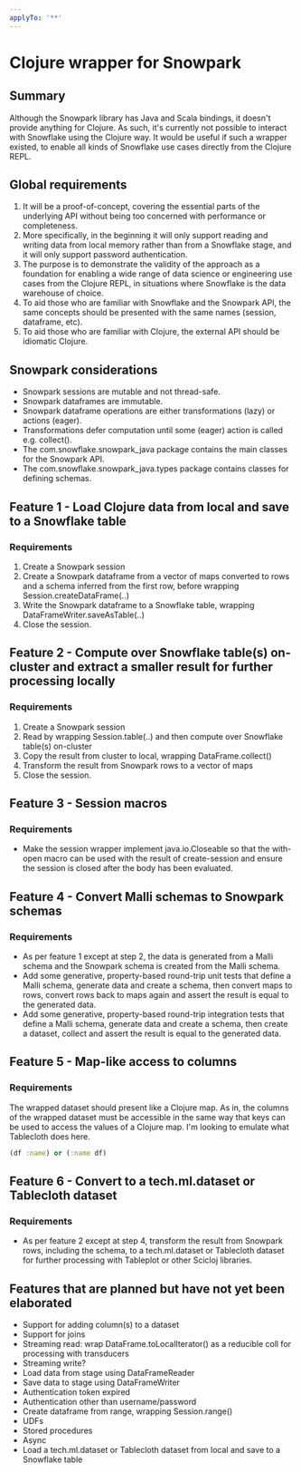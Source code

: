 ```yaml
---
applyTo: '**'
---
```


# Clojure wrapper for Snowpark

## Summary

Although the Snowpark library has Java and Scala bindings, it doesn't provide anything for Clojure. As such, it's currently not possible to interact with Snowflake using the Clojure way. It would be useful if such a wrapper existed, to enable all kinds of Snowflake use cases directly from the Clojure REPL.

## Global requirements
1. It will be a proof-of-concept, covering the essential parts of the underlying API without being too concerned with performance or completeness.
1. More specifically, in the beginning it will only support reading and writing data from local memory rather than from a Snowflake stage, and it will only support password authentication.
1. The purpose is to demonstrate the validity of the approach as a foundation for enabling a wide range of data science or engineering use cases from the Clojure REPL, in situations where Snowflake is the data warehouse of choice.
1. To aid those who are familiar with Snowflake and the Snowpark API, the same concepts should be presented with the same names (session, dataframe, etc).
1. To aid those who are familiar with Clojure, the external API should be idiomatic Clojure.

## Snowpark considerations
- Snowpark sessions are mutable and not thread-safe.
- Snowpark dataframes are immutable.
- Snowpark dataframe operations are either transformations (lazy) or actions (eager).
- Transformations defer computation until some (eager) action is called e.g. collect().
- The com.snowflake.snowpark_java package contains the main classes for the Snowpark API.
- The com.snowflake.snowpark_java.types package contains classes for defining schemas.

## Feature 1 - Load Clojure data from local and save to a Snowflake table

### Requirements
1. Create a Snowpark session
2. Create a Snowpark dataframe from a vector of maps converted to rows and a schema inferred from the first row, before wrapping Session.createDataFrame(..)
3. Write the Snowpark dataframe to a Snowflake table, wrapping DataFrameWriter.saveAsTable(..)
4. Close the session.

## Feature 2 - Compute over Snowflake table(s) on-cluster and extract a smaller result for further processing locally

### Requirements
1. Create a Snowpark session
2. Read by wrapping Session.table(..) and then compute over Snowflake table(s) on-cluster
3. Copy the result from cluster to local, wrapping DataFrame.collect()
4. Transform the result from Snowpark rows to a vector of maps
5. Close the session.

## Feature 3 - Session macros

### Requirements
- Make the session wrapper implement java.io.Closeable so that the with-open macro can be used with the result of create-session and ensure the session is closed after the body has been evaluated.

## Feature 4 - Convert Malli schemas to Snowpark schemas

### Requirements
- As per feature 1 except at step 2, the data is generated from a Malli schema and the Snowpark schema is created from the Malli schema.
- Add some generative, property-based round-trip unit tests that define a Malli schema, generate data and create a schema, then convert maps to rows, convert rows back to maps again and assert the result is equal to the generated data.
- Add some generative, property-based round-trip integration tests that define a Malli schema, generate data and create a schema, then create a dataset, collect and assert the result is equal to the generated data.

## Feature 5 - Map-like access to columns

### Requirements
The wrapped dataset should present like a Clojure map. As in, the columns of the wrapped dataset must be accessible in the same way that keys can be used to access the values of a Clojure map. I'm looking to emulate what Tablecloth does here.
```clojure
(df :name) or (:name df)
```

## Feature 6 - Convert to a tech.ml.dataset or Tablecloth dataset

### Requirements
- As per feature 2 except at step 4, transform the result from Snowpark rows, including the schema, to a tech.ml.dataset or Tablecloth dataset for further processing with Tableplot or other Scicloj libraries.

## Features that are planned but have not yet been elaborated
- Support for adding column(s) to a dataset
- Support for joins
- Streaming read: wrap DataFrame.toLocalIterator() as a reducible coll for processing with transducers
- Streaming write?
- Load data from stage using DataFrameReader
- Save data to stage using DataFrameWriter
- Authentication token expired
- Authentication other than username/password
- Create dataframe from range, wrapping Session.range()
- UDFs
- Stored procedures
- Async
- Load a tech.ml.dataset or Tablecloth dataset from local and save to a Snowflake table
